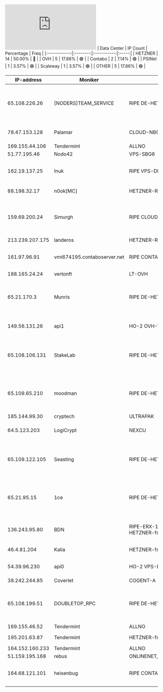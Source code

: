 ![Diagramm](https://github.com/obajay/StateSync-snapshots/blob/main/Projects/Rebus/1/README.md)
| Data Center | IP Count | Percentage | Freq |
|:------------:|:--------:|:-----------:|:-----:|
| HETZNER | 14 | 50.00% | 🔴 |
| OVH | 5 | 17.86% | 🟢 |
| Contabo | 2 | 7.14% | 🟢 |
| PSINet | 1 | 3.57% | 🟢 |
| Scaleway | 1 | 3.57% | 🟢 |
| OTHER | 5 | 17.86% | 🟢 |

<!-- START_TABLE -->
| IP-address | Moniker | NetName | Organization |
|-------------|-------------|-------------|-------------|
| 65.108.226.26 | [NODERS]TEAM_SERVICE | RIPE DE-HETZNER-20010209 | RIPE Network Coordination Centre Hetzner Online GmbH Hetzner Online GmbH |
| 78.47.153.128 | Palamar | CLOUD-NBG1 | Hetzner Online GmbH Hetzner Online GmbH |
| 169.155.44.106 | Tendermint | ALLNO | Allnodes Inc |
| 51.77.195.46 | Nodo42 | VPS-SBG6 | OVH SAS |
| 162.19.137.25 | Inuk | RIPE VPS-DE2 | RIPE Network Coordination Centre OVH GmbH |
| 88.198.32.17 | n0ok[MC] | HETZNER-RZ-NBG-NET | Hetzner Online GmbH |
| 159.69.200.24 | Simurgh | RIPE CLOUD-NBG1 | RIPE Network Coordination Centre Hetzner Online GmbH Hetzner Online GmbH |
| 213.239.207.175 | landeros | HETZNER-RZ-NBG-NET2 |  |
| 161.97.96.91 | vmi674195.contaboserver.net | RIPE CONTABO | RIPE Network Coordination Centre Contabo GmbH |
| 188.165.24.24 | vertonft | LT-OVH | UAB OVH |
| 65.21.170.3 | Munris | RIPE DE-HETZNER-20010926 | RIPE Network Coordination Centre Hetzner Online GmbH Hetzner Online GmbH |
| 149.56.131.26 | api1 | HO-2 OVH-VPS-149-56-128 | OVH Hosting, Inc. OVH Hosting, Inc. |
| 65.108.106.131 | StakeLab | RIPE DE-HETZNER-20010209 | RIPE Network Coordination Centre Hetzner Online GmbH Hetzner Online GmbH |
| 65.109.65.210 | moodman | RIPE DE-HETZNER-20010209 | RIPE Network Coordination Centre Hetzner Online GmbH Hetzner Online GmbH |
| 185.144.99.30 | cryptech | ULTRAPAK | Ultra-Pak LLC |
| 64.5.123.203 | LogiCrypt | NEXCU | NEXCUS TECHNOLOGIES LLC |
| 65.109.122.105 | Seasting | RIPE DE-HETZNER-20010209 | RIPE Network Coordination Centre Hetzner Online GmbH Hetzner Online GmbH |
| 65.21.95.15 | 1ce | RIPE DE-HETZNER-20010926 | RIPE Network Coordination Centre Hetzner Online GmbH Hetzner Online GmbH |
| 136.243.95.80 | BDN | RIPE-ERX-136-243-0-0 HETZNER-fsn1-dc8 | RIPE Network Coordination Centre Hetzner Online GmbH |
| 46.4.81.204 | Kalia | HETZNER-fsn1-dc5 | Hetzner Online GmbH |
| 54.39.96.230 | api0 | HO-2 VPS-BHS | OVH Hosting, Inc. OVH Hosting, Inc. |
| 38.242.244.85 | Coverlet | COGENT-A | PSINet, Inc. |
| 65.108.199.51 | DOUBLETOP_RPC | RIPE DE-HETZNER-20010209 | RIPE Network Coordination Centre Hetzner Online GmbH Hetzner Online GmbH |
| 169.155.46.52 | Tendermint | ALLNO | Allnodes Inc |
| 195.201.63.87 | Tendermint | HETZNER-fsn1-dc4 | Hetzner Online GmbH |
| 164.152.160.233 | Tendermint | ALLNO | Allnodes Inc |
| 51.159.195.168 | rebus | ONLINENET_DEDICATED_SERVERS | Scaleway |
| 164.68.121.101 | heisenbug | RIPE CONTABO | RIPE Network Coordination Centre Contabo GmbH |

<!-- END_TABLE -->